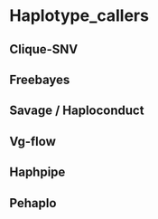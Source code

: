 # Haplotype_callers

## Clique-SNV

## Freebayes

## Savage / Haploconduct

## Vg-flow

## Haphpipe

## Pehaplo
